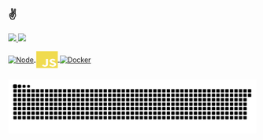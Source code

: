 ## ✌

<div>
   <a href="https://github.com/PabloMarquess">
   <img height="150em" src="https://github-readme-stats.vercel.app/api?username=PabloMarquess&show_icons=true&theme=tokyonight&include_all_commits=true&count_private=true"/>
   <img height="150em" src="https://github-readme-stats.vercel.app/api/top-langs/?username=PabloMarquess&layout=compact&langs_count=7&theme=tokyonight"/>
</div>
<div style="display: inline_block"><br>
   <img align="center" alt="Node" height="40" width="50" src="https://cdn.jsdelivr.net/gh/devicons/devicon/icons/nodejs/nodejs-original.svg">
   <img align="center" alt="Js" height="35" width="45" src="https://raw.githubusercontent.com/devicons/devicon/master/icons/javascript/javascript-plain.svg">
   <img align="center" alt="Docker" height="65" width="55" src="https://cdn.jsdelivr.net/gh/devicons/devicon/icons/docker/docker-original.svg">
</div>
  
###

![Snake animation](https://github.com/PabloMarquess/PabloMarquess/blob/output/github-contribution-grid-snake.svg)
